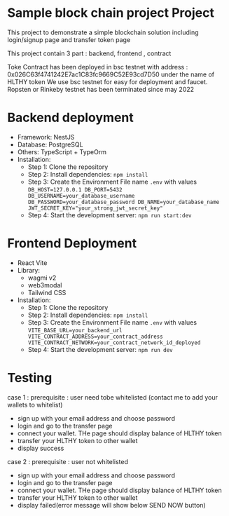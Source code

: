 # Sample block chain project Project

This project to demonstrate a simple blockchain solution including login/signup page and transfer token page 

This project contain 3 part : backend, frontend , contract 

Toke Contract has been deployed in bsc testnet with address : 0x026C63f4741242E7ac1C83fc9669C52E93cd7D50 under the name of HLTHY token
We use bsc testnet for easy for deployment and faucet. Ropsten or Rinkeby testnet has been terminated since may 2022

# Backend deployment
  - Framework: NestJS
  - Database: PostgreSQL
  - Others: TypeScript + TypeOrm
  - Installation: 
    + Step 1: Clone the repository
    + Step 2: Install dependencies: `npm install`
    + Step 3: Create the Environment  File name `.env` with values
      `DB_HOST=127.0.0.1
      DB_PORT=5432
      DB_USERNAME=your_database_username
      DB_PASSWORD=your_database_password
      DB_NAME=your_database_name
      JWT_SECRET_KEY="your_strong_jwt_secret_key"`
    + Step 4: Start the development server: `npm run start:dev`
# Frontend Deployment
  - React Vite
  - Library: 
    + wagmi v2
    + web3modal
    + Tailwind CSS
  - Installation: 
    + Step 1: Clone the repository
    + Step 2: Install dependencies: `npm install`
    + Step 3: Create the Environment  File name `.env` with values
     `VITE_BASE_URL=your_backend_url
      VITE_CONTRACT_ADDRESS=your_contract_address
      VITE_CONTRACT_NETWORK=your_contract_network_id_deployed`
    + Step 4: Start the development server: `npm run dev`
# Testing
case 1 : 
prerequisite : user need tobe whitelisted (contact me to add your wallets to whitelist)
  - sign up with your email address and choose password
  - login and go to the transfer page
  - connect your wallet. THe page should display balance of HLTHY token
  - transfer your HLTHY token to other wallet 
  - display success

case 2 : 
prerequisite : user not whitelisted 
  - sign up with your email address and choose password
  - login and go to the transfer page
  - connect your wallet. THe page should display balance of HLTHY token
  - transfer your HLTHY token to other wallet 
  - display failed(error message will show below SEND NOW button)
